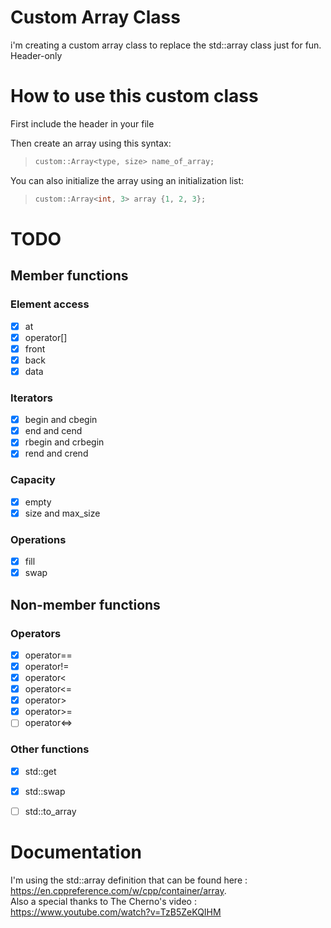 # Custom Array Class
i'm creating a custom array class to replace the std::array class just for fun.  
Header-only


# How to use this custom class

First include the header in your file

Then create an array using this syntax:

> ```c++
> custom::Array<type, size> name_of_array;
> ```

You can also initialize the array using an initialization list:

> ```c++
> custom::Array<int, 3> array {1, 2, 3};
> ```

# TODO

## Member functions

### Element access
- [x] at
- [x] operator[]
- [x] front
- [x] back
- [x] data

### Iterators

- [x] begin and cbegin
- [x] end and cend
- [x] rbegin and crbegin
- [x] rend and crend

### Capacity
- [x] empty
- [x] size and max_size

### Operations
- [x] fill
- [x] swap

## Non-member functions

### Operators
 - [x] operator==
 - [x] operator!=
 - [x] operator<
 - [x] operator<=
 - [x] operator>
 - [x] operator>=
 - [ ] operator<=>

### Other functions
- [x] std::get
- [x] std::swap
- [ ] std::to_array


# Documentation
I'm using the std::array definition that can be found here : https://en.cppreference.com/w/cpp/container/array.  
Also a special thanks to The Cherno's video : https://www.youtube.com/watch?v=TzB5ZeKQIHM
